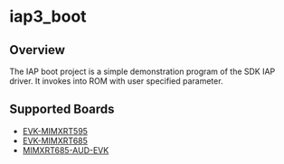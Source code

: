 # iap3_boot

## Overview
The IAP boot project is a simple demonstration program of the SDK IAP driver. It invokes into ROM with user specified parameter.

## Supported Boards
- [EVK-MIMXRT595](../../../_boards/evkmimxrt595/driver_examples/iap/iap_boot/example_board_readme.md)
- [EVK-MIMXRT685](../../../_boards/evkmimxrt685/driver_examples/iap/iap_boot/example_board_readme.md)
- [MIMXRT685-AUD-EVK](../../../_boards/mimxrt685audevk/driver_examples/iap/iap_boot/example_board_readme.md)
